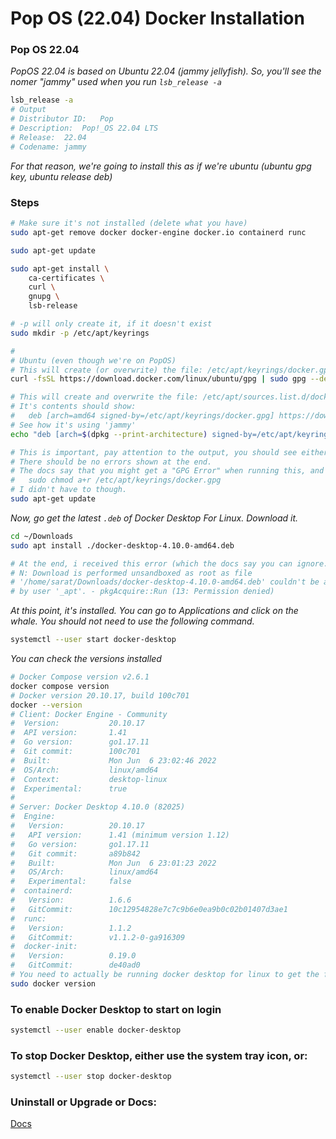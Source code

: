 # Pop OS (22.04) Docker Installation

### Pop OS 22.04

_PopOS 22.04 is based on Ubuntu 22.04 (jammy jellyfish). So, you'll see the nomer "jammy" used when you run `lsb_release -a`_

```bash
lsb_release -a
# Output
# Distributor ID:	Pop
# Description:	Pop!_OS 22.04 LTS
# Release:	22.04
# Codename:	jammy
```

_For that reason, we're going to install this as if we're ubuntu (ubuntu gpg key, ubuntu release deb)_

### Steps

```bash
# Make sure it's not installed (delete what you have)
sudo apt-get remove docker docker-engine docker.io containerd runc

sudo apt-get update

sudo apt-get install \
    ca-certificates \
    curl \
    gnupg \
    lsb-release

# -p will only create it, if it doesn't exist
sudo mkdir -p /etc/apt/keyrings

#
# Ubuntu (even though we're on PopOS)
# This will create (or overwrite) the file: /etc/apt/keyrings/docker.gpg
curl -fsSL https://download.docker.com/linux/ubuntu/gpg | sudo gpg --dearmor -o /etc/apt/keyrings/docker.gpg

# This will create and overwrite the file: /etc/apt/sources.list.d/docker.list
# It's contents should show:
#   deb [arch=amd64 signed-by=/etc/apt/keyrings/docker.gpg] https://download.docker.com/linux/ubuntu jammy stable
# See how it's using 'jammy'
echo "deb [arch=$(dpkg --print-architecture) signed-by=/etc/apt/keyrings/docker.gpg] https://download.docker.com/linux/ubuntu $(lsb_release -cs) stable" | sudo tee /etc/apt/sources.list.d/docker.list > /dev/null

# This is important, pay attention to the output, you should see either "Hit" or "Get" next to the new repo
# There should be no errors shown at the end.
# The docs say that you might get a "GPG Error" when running this, and if so, you need to set permissions:
#   sudo chmod a+r /etc/apt/keyrings/docker.gpg
# I didn't have to though.
sudo apt-get update
```

_Now, go get the latest `.deb` of Docker Desktop For Linux. Download it._

```bash
cd ~/Downloads
sudo apt install ./docker-desktop-4.10.0-amd64.deb

# At the end, i received this error (which the docs say you can ignore.)
# N: Download is performed unsandboxed as root as file
# '/home/sarat/Downloads/docker-desktop-4.10.0-amd64.deb' couldn't be accessed
# by user '_apt'. - pkgAcquire::Run (13: Permission denied)
```

_At this point, it's installed. You can go to Applications and click on the whale. You should not need to use the following command._

```bash
systemctl --user start docker-desktop
```

_You can check the versions installed_

```bash
# Docker Compose version v2.6.1
docker compose version
# Docker version 20.10.17, build 100c701
docker --version
# Client: Docker Engine - Community
#  Version:           20.10.17
#  API version:       1.41
#  Go version:        go1.17.11
#  Git commit:        100c701
#  Built:             Mon Jun  6 23:02:46 2022
#  OS/Arch:           linux/amd64
#  Context:           desktop-linux
#  Experimental:      true
# 
# Server: Docker Desktop 4.10.0 (82025)
#  Engine:
#   Version:          20.10.17
#   API version:      1.41 (minimum version 1.12)
#   Go version:       go1.17.11
#   Git commit:       a89b842
#   Built:            Mon Jun  6 23:01:23 2022
#   OS/Arch:          linux/amd64
#   Experimental:     false
#  containerd:
#   Version:          1.6.6
#   GitCommit:        10c12954828e7c7c9b6e0ea9b0c02b01407d3ae1
#  runc:
#   Version:          1.1.2
#   GitCommit:        v1.1.2-0-ga916309
#  docker-init:
#   Version:          0.19.0
#   GitCommit:        de40ad0
# You need to actually be running docker desktop for linux to get the full output of this...
sudo docker version
```

### To enable Docker Desktop to start on login

```bash
systemctl --user enable docker-desktop
```

### To stop Docker Desktop, either use the system tray icon, or:

```bash
systemctl --user stop docker-desktop
```

### Uninstall or Upgrade or Docs:

[Docs](https://docs.docker.com/desktop/linux/install/ubuntu/#upgrade-docker-desktop)